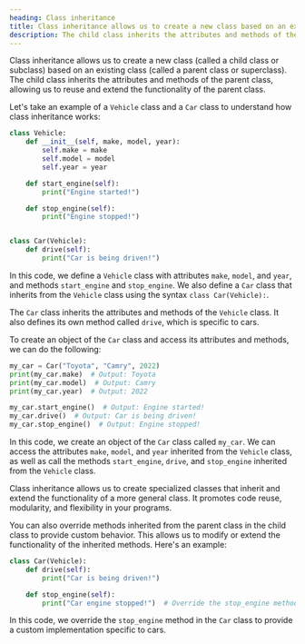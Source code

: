 ```yaml
---
heading: Class inheritance
title: Class inheritance allows us to create a new class based on an existing class.
description: The child class inherits the attributes and methods of the parent class, allowing us to reuse and extend the functionality of the parent class.
---
```


Class inheritance allows us to create a new class (called a child class or subclass) based on an existing class (called a parent class or superclass). The child class inherits the attributes and methods of the parent class, allowing us to reuse and extend the functionality of the parent class.

Let's take an example of a `Vehicle` class and a `Car` class to understand how class inheritance works:

```python
class Vehicle:
    def __init__(self, make, model, year):
        self.make = make
        self.model = model
        self.year = year

    def start_engine(self):
        print("Engine started!")

    def stop_engine(self):
        print("Engine stopped!")


class Car(Vehicle):
    def drive(self):
        print("Car is being driven!")
```

In this code, we define a `Vehicle` class with attributes `make`, `model`, and `year`, and methods `start_engine` and `stop_engine`. We also define a `Car` class that inherits from the `Vehicle` class using the syntax `class Car(Vehicle):`.

The `Car` class inherits the attributes and methods of the `Vehicle` class. It also defines its own method called `drive`, which is specific to cars.

To create an object of the `Car` class and access its attributes and methods, we can do the following:

```python
my_car = Car("Toyota", "Camry", 2022)
print(my_car.make)  # Output: Toyota
print(my_car.model)  # Output: Camry
print(my_car.year)  # Output: 2022

my_car.start_engine()  # Output: Engine started!
my_car.drive()  # Output: Car is being driven!
my_car.stop_engine()  # Output: Engine stopped!
```

In this code, we create an object of the `Car` class called `my_car`. We can access the attributes `make`, `model`, and `year` inherited from the `Vehicle` class, as well as call the methods `start_engine`, `drive`, and `stop_engine` inherited from the `Vehicle` class.

Class inheritance allows us to create specialized classes that inherit and extend the functionality of a more general class. It promotes code reuse, modularity, and flexibility in your programs.

You can also override methods inherited from the parent class in the child class to provide custom behavior. This allows us to modify or extend the functionality of the inherited methods. Here's an example:

```python
class Car(Vehicle):
    def drive(self):
        print("Car is being driven!")

    def stop_engine(self):
        print("Car engine stopped!")  # Override the stop_engine method
```

In this code, we override the `stop_engine` method in the `Car` class to provide a custom implementation specific to cars.
